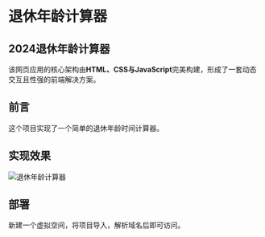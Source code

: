 # **退休年龄计算器**

## **2024退休年龄计算器**

该网页应用的核心架构由**HTML、CSS与JavaScript**完美构建，形成了一套动态交互且性强的前端解决方案。

## **前言**

这个项目实现了一个简单的退休年龄时间计算器。

## **实现效果**

![退休年龄计算器](https://github.com/user-attachments/assets/1f8ad25c-b4f5-463b-8afe-2909327d5611)


## **部署**

新建一个虚拟空间，将项目导入，解析域名后即可访问。
